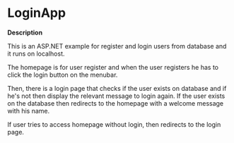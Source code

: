 # LoginApp

<b> Description </b>

This is an ASP.NET example for register and login users from database and it runs on localhost.

The homepage is for user register and when the user registers he has to click the login button on the menubar.

Then, there is a login page that checks if the user exists on database and if he's not then display the relevant message to login again. If the user exists on the database then redirects to the homepage with a welcome message with his name. 

If user tries to access homepage without login, then redirects to the login page.

